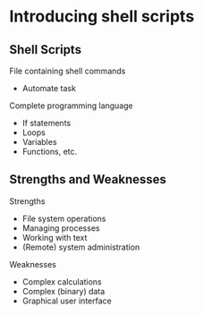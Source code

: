 
# Introducing shell scripts

## Shell Scripts

File containing shell commands

- Automate task

Complete programming language

- If statements
- Loops
- Variables
- Functions, etc.

## Strengths and Weaknesses

Strengths

- File system operations
- Managing processes
- Working with text
- (Remote) system administration

Weaknesses

- Complex calculations
- Complex (binary) data
- Graphical user interface
